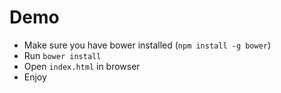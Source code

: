 # Demo

* Make sure you have bower installed (`npm install -g bower`)
* Run `bower install`
* Open `index.html` in browser
* Enjoy
